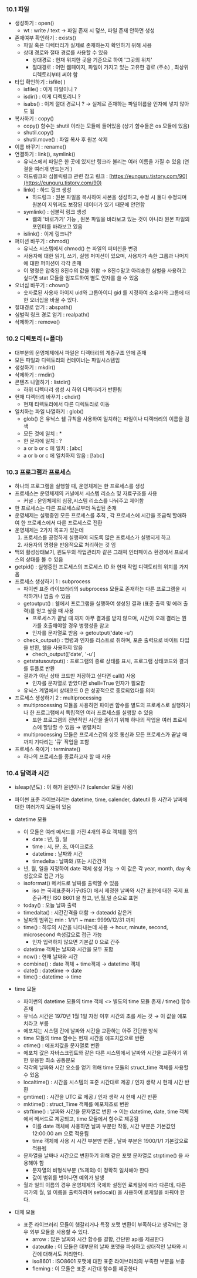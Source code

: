 ### 10.1 파일

- 생성하기 : open()
    - wt :  write / text → 파일 존재 시 덮쓰, 파일 존재 안하면 생성
- 존재여부 확인하기 : exists()
    - 파일 혹은 디렉터리가 실제로 존재하는지 확인하기 위해 사용
    - 상대 경로와 절대 경로를 사용할 수 있음
        - 상대경로 : 현재 위치한 곳을 기준으로 하여 '그곳의 위치'
        - 절대경로 : 어떤 웹페이지, 파일이 가지고 있는 고유한 경로 (주소) , 최상위 디렉토리부터 써야 함
- 타입 확인하기 : isfile( )
    - isfile() : 이게 파일이니 ?
    - isdir() : 이게 디렉토리니 ?
    - isabs() : 이게 절대 경로니 ? → 실제로 존재하는 파일이름을 인자에 넣지 않아도 됨
- 복사하기 : copy()
    - copy() 함수는 shutil 이라는 모듈에 들어있음 (상기 함수들은 os 모듈에 있음)
    - shutil.copy()
    - shutil.move() : 파일 복사 후 원본 삭제
- 이름 바꾸기 : rename()
- 연결하기 : link(), symlink()
    - 유닉스에서 파일은 한 곳에 있지만 링크라 불리는 여러 이름을 가질 수 있음 (연결을 여러개 만드는거 )
    - 하드링크와 심볼릭링크 관련 참고 링크 : [https://eunguru.tistory.com/90](https://eunguru.tistory.com/90)
    - link() : 하드 링크 생성
        - 하드링크 : 원본 파일을 복사하여 사본을 생성하고, 수정 시 둘다 수정되며 원본이 지워져도 보장된 데이터가 있기 때문에 안전함
    - symlink() : 심볼릭 링크 생성
        - 웹의 '바로가기' 기능 , 원본 파일을 바라보고 있는 것이 아니라 원본 파일의 포인터를 바라보고 있음
    - islink() : 이게 링크니?
- 퍼미션 바꾸기 : chmod()
    - 유닉스 시스템에서 chmod() 는 파일의 퍼미션을 변경
    - 사용자에 대한 읽기, 쓰기, 실행 퍼미션이 있으며, 사용자가 속한 그룹과 나머지에 대한 퍼미션이 각각 존재
    - 이 명령은 압축된 8진수의 값을 취함 → 8진수말고 아리송한 심벌을 사용하고 싶다면 stat 모듈을 임포트하여 별도 인자를 쓸 수 있음
- 오너십 바꾸기 : chown()
    - 숫자로된 사용자 아이지 uid와 그룹아이디 gid 를 지정하여 소유자와 그룹에 대한 오너십을 바꿀 수 있다.
- 절대경로 얻기 : abspath()
- 심벌릭 링크 경로 얻기 : realpath()
- 삭제하기 : remove()

### 10.2  디렉토리 (=폴더)

- 대부분의 운영체제에서 파일은 디렉터리의 계층구조 안에 존재
- 모든 파일과 디렉토리의 컨테이너는 파일시스템임
- 생성하기 : mkdir()
- 삭제하기 : rmdir()
- 콘텐츠 나열하기 : listdir()
    - 하위 디렉터리 생성 시 하위 디렉터리가 반환됨
- 현재 디렉터리 바꾸기 : chdir()
    - 현재 티렉토리에서 다른 디렉토리로 이동
- 일치하는 파일 나열하기 : glob()
    - glob() 은 유닉스 쉘 규칙을 사용하여 일치하는 파일이나 디렉터리의 이름을 검색
    - 모든 것에 일치 : *
    - 한 문자에 일치 : ?
    - a or b or c 에 일치  : [abc]
    - a or b or c 에 일치하지 않음 : [!abc]

### 10.3 프로그램과 프로세스

- 하나의 프로그램을 실행할 때, 운영체제는 한 프로세스를 생성
- 프로세스는 운영체제의 커널에서 시스템 리소스 및 자료구조를 사용
    - 커널 : 운영체제의 심장,시스템 리소스를 나눠주고 제어함
- 한 프로세스는 다른 프로세스로부터 독립된 존재
- 운영체제는 실행중인 모든 프로세스를 추적 , 각 프로세스에 시간을 조금씩 할애하여 한 프로세스에서 다른 프로세스로 전환
- 운영체제는 2가지 목표가 있는데
    1. 프로세스를 공정하게 실행하여 되도록 많은 프로세스가 실행되게 하고 
    2. 사용자의 명령을 반응적으로 처리하는 것 임 
- 맥의 활성상태보기, 윈도우의 작업관리자 같은 그래픽 인터페이스 환경에서 프로세스의 상태를 볼 수 있음
- getpid() : 실행중인 프로세스의 프로세스 ID 와 현재 작업 디렉토리의 위치를 가져옴
- 프로세스 생성하기 1 : subprocess
    - 파이썬 표준 라이브러리의 subprocess 모듈로 존재하는 다른 프로그램을 시작하거나 멈출 수 있음
    - getoutput() : 쉘에서 프로그램을 실행하여 생성된 결과 (표준 출력 및 에러 출력)를 얻고 싶을 때 사용
        - 프로세스가 끝날 때 까지 아무 결과를 받지 않으며, 시간이 오래 결리는 뭔가를 호출해야할 경우 병행성을 참고
        - 인자를 문자열로 받음 → getoutput('date -u')
    - check_output() : 명령과 인자를 리스트로 취하며, 포준 출력으로 바이트 타입을 반환, 쉘을 사용하지 않음
        - chech_output(['date', '-u']
    - getstatusoutput() : 프로그램의 종료 상태를 표시, 프로그램 상태코드와 결과를 튜플로 반환
    - 결과가 아닌 상태 코드만 저장하고 싶다면 call() 사용
        - 인자를 문자열로 받았다면 shell=True 인자가 필요함
    - 유닉스 계열에서 상태코드 0 은 성공적으로 종료되었다를 의미
- 프로세스 생성하기 2 : multiprocessing
    - multiprocessing 모듈을 사용하면 파이썬 함수를 별도의 프로세스로 실행하거나 한 프로그램에서 독립적인 여러 프로세스를 실행할 수 있음
        - 또한 프로그램의 전반적인 시간을 줄이기 위해 하나의 작업을 여러 프로세스에 할당할 수 있음 → 병렬처리
    - multiprocessing 모듈은 프로세스간의 상호 통신과 모든 프로세스가 끝날 때 까지 기다리는 '큐' 작업을 포함
- 프로세스 죽이기 : terminate()
    - 하나의 프로세스를 종료하고자 할 때 사용

### 10.4 달력과 시간

- isleap(년도) : 이 해가 윤년이니? (calender 모듈 사용)
- 파이썬 표준 라이브러리는 datetime, time, calender, dateutil 등 시간과 날짜에 대한 여러가지 모듈이 있음
- datetime 모듈
    - 이 모듈은 여러 메서드를 가진 4개의 주요 객체를 정의
        - date : 년, 월, 일
        - time : 시, 분, 초, 마이크로초
        - datetime : 날짜와 시간
        - timedelta : 날짜와 /또는 시간간격
    - 년, 월, 일을 지정하여 date 객체 생성 가능 → 이 값은 각 year, month, day  속성값으로 접근 가능
    - isoformat() 메서드로 날짜를 출력할 수 있음
        - iso 는 국제표준화기구(ISO) 에서 제정한 날짜와 시간 표현에 대한 국제 표준규격인 ISO 8601 을 참고, 년,월,일 순으로 표현
    - today() : 오늘 날짜 출력
    - timedalta() : 시간간격을 더함 → dateadd 같은거
    - 날짜의 범위는 min : 1/1/1 ~ max: 9999/12/31 까지
    - time() : 하루의 시간을 나타내는데 사용 → hour, minute, second, microsecond 속성값으로 접근 가능
        - 인자 입력하지 않으면 기본값 0 으로 간주
    - datetime 객체는 날짜와 시간을 모두 포함
    - now() : 현재 날짜와 시간
    - combine() : date 객체 + time객체 → datetime 객체
    - date() : datetime → date
    - time() : datetime → time
- time 모듈
    - 파이썬의 datetime 모듈의 time 객체 <> 별도의 time 모듈 존재 / time() 함수 존재
    - 유닉스 시간은 1970년 1월 1일 자정 이후 시간의 초를 세는 것 → 이 값을 에포치라고 부름
    - 에포치는 시스템 간에 날짜와 시간을 교환하는 아주 간단한 방식
    - time 모듈의 time 함수는 현재 시간을 에포치값으로 반환
    - ctime() : 에포치값을 문자열로 변환
    - 에포치 값은 자바스크립트와 같은 다른 시스템에서 날짜와 시간을 교환하기 위한 유용한 최소 공통분모
    - 각각의 날짜와 시간 요소를 얻기 위해 time 모듈의 struct_time 객체를 사용할 수 있음
    - localtime() : 시간을 시스템의 표준 시간대로 제공 / 인자 생략 시 현재 시간 반환
    - gmtime() : 시간을 UTC 로 제공 / 인자 생략 시 현재 시간 반환
    - mktime() : struct_Time 객체를 에포치초로 변환
    - strftime() : 날짜와 시간을 문자열로 변환 → 이는 datetime, date, time 객체에서 메서드로 제공되고, time 모듈에서 함수로 제공됨
        - 이를 date 객체에 사용하면 날짜 부분만 작동, 시간 부분은 기본값인 12:00:00 am 으로 적용됨
        - time 객체에 사용 시 시간 부분만 변환 , 날짜 부분은 1900/1/1 기본값으로 적용됨
    - 문자열을 날짜나 시간으로 변환하기 위해 같은 포맷 문자열로 strptime() 을 사용해야 함
        - 문자열의 비형식부분 (%제외) 이 정확히 일치해야 한다
        - 값이 범위를 벗어나면 예외가 발생
    - 월과 일의 이름의 경우 운영체제의 국제화 설정인 로케일에 따라 다른데, 다른 국가의 월, 일 이름을 출력하려며 setlocal() 을 사용하여 로케일을 바꿔야 한다.

- 대체 모듈
    - 표준 라이브러리 모듈이 헷갈리거나 특정 포맷 변환이 부족하다고 생각되는 경우 외부 모듈을 사용할 수 있다.
        - arrow : 많은 날짜와 시간 함수를 결합, 간단한 api를 제공한다
        - dateutile : 이 모듈은 대부분의 날짜 포맷을 파싱하고 상대적인 날짜와 시간에 대해서도 처리한다.
        - iso8601 : ISO8601 포맷에 대한 표준 라이브러리의 부족한 부분을 보충
        - fleming : 이 모듈은 표준 시간대 함수를 제공한다
